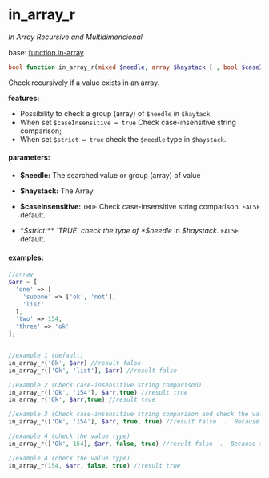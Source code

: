 # in_array_r
*In Array Recursive and Multidimencional*

base: [function.in-array](http://php.net/manual/function.in-array.php)

```php
bool function in_array_r(mixed $needle, array $haystack [ , bool $caseInsensitive = false, bool $strict = false ])
```

Check recursively if a value exists in an array.

**features:**

- Possibility to check a group (array) of `$needle` in `$haytack`
- When set `$caseInsensitive = true` Check case-insensitive string comparison;
- When set `$strict = true`  check the `$needle` type in `$haystack`.


#### parameters:
- **$needle:** The searched value or group (array) of value

- **$haystack:** The Array

- **$caseInsensitive:** `TRUE` Check case-insensitive string comparison. `FALSE` default.

- **$strict:** `TRUE` check the type of *$needle* in *$haystack*. `FALSE` default.

#### examples:
```php
//array
$arr = [
  'one' => [
    'subone' => ['ok', 'not'],
    'list'
  ],
  'two' => 154,
  'three' => 'ok'
];


//example 1 (default)
in_array_r('Ok', $arr) //result false
in_array_r(['Ok', 'list'], $arr) //result false

//example 2 (Check case-insensitive string comparison)
in_array_r(['Ok', '154'], $arr,true) //result true
in_array_r('Ok', $arr,true) //result true

//example 3 (Check case-insensitive string comparison and check the value type)
in_array_r(['Ok', '154'], $arr, true, true) //result false  .  Because the $needle = (string) '154' is different than (number)154 found.

//example 4 (check the value type)
in_array_r(['Ok', 154], $arr, false, true) //result false  .  Because the $needle = (string)'Ok' is different than (string)'ok' found. 

//example 4 (check the value type)
in_array_r(154, $arr, false, true) //result true
```
